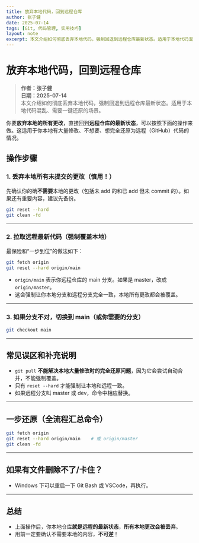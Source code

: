 ```yaml
---
title: 放弃本地代码，回到远程仓库
author: 张子健
date: 2025-07-14
tags: [Git, 代码管理, 实用技巧]
layout: note
excerpt: 本文介绍如何彻底丢弃本地代码，强制回退到远程仓库最新状态。适用于本地代码混乱、需要一键还原的场景。
---
```


# 放弃本地代码，回到远程仓库

> **作者：张子健**  
> **日期：2025-07-14**  
> 本文介绍如何彻底丢弃本地代码，强制回退到远程仓库最新状态。适用于本地代码混乱、需要一键还原的场景。


你要**放弃本地的所有更改**，直接回到**远程仓库的最新状态**，可以按照下面的操作来做。这适用于你本地有大量修改、不想要、想完全还原为远程（GitHub）代码的情况。

## **操作步骤**

### 1. **丢弃本地所有未提交的更改（慎用！）**

先确认你的确**不需要**本地的更改（包括未 add 的和已 add 但未 commit 的）。如果还有重要内容，建议先备份。

```bash
git reset --hard
git clean -fd
```

---

### 2. **拉取远程最新代码（强制覆盖本地）**

最保险和“一步到位”的做法如下：

```bash
git fetch origin
git reset --hard origin/main
```

* `origin/main` 表示你远程仓库的 main 分支。如果是 master，改成 `origin/master`。
* 这会强制让你本地分支和远程分支完全一致，本地所有更改都会被覆盖。

---

### 3. **如果分支不对，切换到 main（或你需要的分支）**

```bash
git checkout main
```

---

## **常见误区和补充说明**

* `git pull` **不能解决本地大量修改时的完全还原问题**，因为它会尝试自动合并，不能强制覆盖。
* 只有 `reset --hard` 才能强制让本地和远程一致。
* 如果远程分支叫 master 或 dev，命令中相应替换。

---

## **一步还原（全流程汇总命令）**

```bash
git fetch origin
git reset --hard origin/main    # 或 origin/master
git clean -fd
```

---

## **如果有文件删除不了/卡住？**

* Windows 下可以重启一下 Git Bash 或 VSCode，再执行。

---

## **总结**

* 上面操作后，你本地仓库**就是远程的最新状态**，**所有本地更改会被丢弃**。
* 用前一定要确认不需要本地的内容，**不可逆**！


